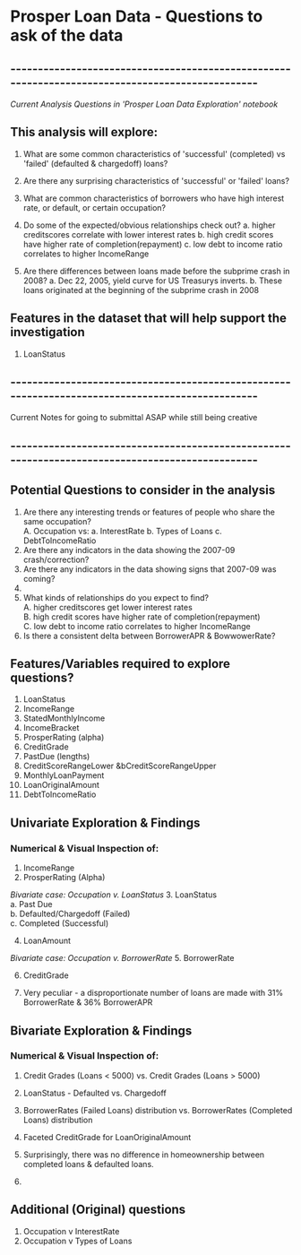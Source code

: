 # Prosper Loan Data - Questions to ask of the data

## ------------------------------------------------------------------------------------------------

_Current Analysis Questions in 'Prosper Loan Data Exploration' notebook_

## This analysis will explore:
1. What are some common characteristics of 'successful' (completed) vs 'failed' (defaulted & chargedoff) loans?
2. Are there any surprising characteristics of 'successful' or 'failed' loans?

3. What are common characteristics of borrowers who have high interest rate, or default, or certain occupation?
4. Do some of the expected/obvious relationships check out? 
    a. higher creditscores correlate with lower interest rates
    b. high credit scores have higher rate of completion(repayment)
    c. low debt to income ratio correlates to higher IncomeRange

5. Are there differences between loans made before the subprime crash in 2008?
    a. Dec 22, 2005, yield curve for US Treasurys inverts.
    b. These loans originated at the beginning of the subprime crash in 2008



## Features in the dataset that will help support the investigation
1. LoanStatus 

## ------------------------------------------------------------------------------------------------

Current Notes for going to submittal ASAP while still being creative

## ------------------------------------------------------------------------------------------------

## Potential Questions to consider in the analysis


1. Are there any interesting trends or features of people who share the same occupation?</br>
    A. Occupation vs:
            a. InterestRate
            b. Types of Loans
            c. DebtToIncomeRatio
2. Are there any indicators in the data showing the 2007-09 crash/correction?
3. Are there any indicators in the data showing signs that 2007-09 was coming? 
4.
5. What kinds of relationships do you expect to find? </br>
    A. higher creditscores get lower interest rates </br>
    B. high credit scores have higher rate of completion(repayment) </br>
    C. low debt to income ratio correlates to higher IncomeRange </br>
6. Is there a consistent delta between BorrowerAPR & BowwowerRate?


## Features/Variables required to explore questions?

1. LoanStatus
2. IncomeRange
3. StatedMonthlyIncome
4. IncomeBracket
4. ProsperRating (alpha)
5. CreditGrade
6. PastDue (lengths)
7. CreditScoreRangeLower &bCreditScoreRangeUpper
8. MonthlyLoanPayment
9. LoanOriginalAmount
10. DebtToIncomeRatio

## Univariate Exploration & Findings
### Numerical & Visual Inspection of:

1. IncomeRange
2. ProsperRating (Alpha)

*Bivariate case: Occupation v. LoanStatus*
3. LoanStatus </br>
    a. Past Due</br>
    b. Defaulted/Chargedoff (Failed)</br>
    c. Completed (Successful)
    
4. LoanAmount

*Bivariate case: Occupation v. BorrowerRate*
5. BorrowerRate

6. CreditGrade

1. Very peculiar - a disproportionate number of loans are made with 31% BorrowerRate & 36% BorrowerAPR

## Bivariate Exploration & Findings
### Numerical & Visual Inspection of:

1. Credit Grades (Loans < 5000) vs. Credit Grades (Loans > 5000)
2. LoanStatus - Defaulted vs. Chargedoff
3. BorrowerRates (Failed Loans) distribution vs. BorrowerRates (Completed Loans) distribution
4. Faceted CreditGrade for LoanOriginalAmount

1. Surprisingly, there was no difference in homeownership between completed loans & defaulted loans.
2. 

## Additional (Original) questions

1. Occupation v InterestRate
2. Occupation v Types of Loans
